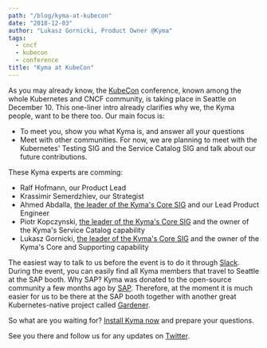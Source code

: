 ```yaml
---
path: "/blog/kyma-at-kubecon"
date: "2018-12-03"
author: "Lukasz Gornicki, Product Owner @Kyma"
tags:
  - cncf
  - kubecon
  - conference
title: "Kyma at KubeCon"
---
```


As you may already know, the [KubeCon](https://events.linuxfoundation.org/events/kubecon-cloudnativecon-north-america-2018/) conference, known among the whole Kubernetes and CNCF community, is taking place in Seattle on December 10. 
This one-liner intro already clarifies why we, the Kyma people, want to be there too. Our main focus is:
- To meet you, show you what Kyma is, and answer all your questions
- Meet with other communities. For now, we are planning to meet with the Kubernetes' Testing SIG and the Service Catalog SIG and talk about our future contributions.

These Kyma experts are comming:
- Ralf Hofmann, our Product Lead
- Krassimir Semerdzhiev, our Strategist 
- Ahmed Abdalla, [the leader of the Kyma's Core SIG](https://github.com/kyma-project/community/tree/master/sig-and-wg/sig-core) and our Lead Product Engineer
- Piotr Kopczynski, [the leader of the Kyma's Core SIG](https://github.com/kyma-project/community/tree/master/sig-and-wg/sig-core) and the owner of the Kyma's Service Catalog capability
- Lukasz Gornicki, [the leader of the Kyma's Core SIG](https://github.com/kyma-project/community/tree/master/sig-and-wg/sig-core) and the owner of the Kyma's Core and Supporting capability

The easiest way to talk to us before the event is to do it through [Slack](https://join.slack.com/t/kyma-community/shared_invite/enQtNDAwNzE4Mjk2NDE3LTJhOTlmZjM5YzkwNmEzNmY3ZjE2MTU2OTMxOGE4ZDM0MmU4ZWRkZGJiODgzNmRmMTYxMDYwNjZiMDAwMTA2OWM).
During the event, you can easily find all Kyma members that travel to Seattle at the SAP booth. Why SAP? Kyma was donated to the open-source community a few months ago by [SAP](https://kyma-project.io/blog/introducing-project-kyma). Therefore, at the moment it is much easier for us to be there at the SAP booth together with another great Kubernetes-native project called [Gardener](https://gardener.cloud/).

So what are you waiting for? [Install Kyma now](https://kyma-project.io/docs/root/kyma#installation-installation) and prepare your questions.

See you there and follow us for any updates on [Twitter](https://twitter.com/kymaproject).

